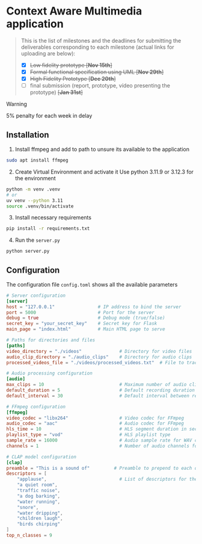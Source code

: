 # Context Aware Multimedia application

> This is the list of milestones and the deadlines for submitting the deliverables corresponding to each milestone  (actual links for uploading are below):
>
> - [X] ~~Low fidelity prototype [__Nov 15th__]~~
> - [X] ~~Formal functional specification using UML [__Nov 29th__]~~
> - [X] ~~High Fidelity Prototype [__Dec 20th__]~~
> - [ ] final submission (report, prototype, vídeo presenting the prototype) ~~[__Jan  31st__]~~

> [!WARNING]
> 5% penalty for each week in delay

## Installation

1. Install ffmpeg and add to path to unsure its available to the application

```bash
sudo apt install ffmpeg
```

2. Create Virtual Environment and activate it
   Use python 3.11.9 or 3.12.3 for the environment

```bash
python -m venv .venv
# or
uv venv --python 3.11
source .venv/bin/activate
```

3. Install necessary requirements

```bash
pip install -r requirements.txt
```

4. Run the `server.py`

```bash
python server.py
```

## Configuration

The configuration file `config.toml` shows all the available parameters

```toml
# Server configuration
[server]
host = "127.0.0.1"                # IP address to bind the server
port = 5000                       # Port for the server
debug = true                      # Debug mode (true/false)
secret_key = "your_secret_key"    # Secret key for Flask
main_page = "index.html"          # Main HTML page to serve

# Paths for directories and files
[paths]
video_directory = "./videos"              # Directory for video files
audio_clip_directory = "./audio_clips"    # Directory for audio clips
processed_videos_file = "./videos/processed_videos.txt"  # File to track processed videos

# Audio processing configuration
[audio]
max_clips = 10                            # Maximum number of audio clips to retain
default_duration = 5                      # Default recording duration in seconds
default_interval = 30                     # Default interval between recordings in seconds

# FFmpeg configuration
[ffmpeg]
video_codec = "libx264"                   # Video codec for FFmpeg
audio_codec = "aac"                       # Audio codec for FFmpeg
hls_time = 10                             # HLS segment duration in seconds
playlist_type = "vod"                     # HLS playlist type
sample_rate = 16000                       # Audio sample rate for WAV conversion
channels = 1                              # Number of audio channels for WAV conversion

# CLAP model configuration
[clap]
preamble = "This is a sound of"         # Preamble to prepend to each descriptor
descriptors = [
    "applause",                           # List of descriptors for the CLAP model
    "a quiet room",
    "traffic noise",
    "a dog barking",
    "water running",
    "snore",
    "water dripping",
    "children laugh",
    "birds chirping"
]
top_n_classes = 9
```

